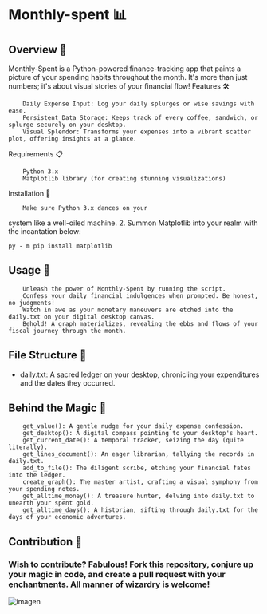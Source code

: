 # Monthly-spent 📊

## Overview 🌟

Monthly-Spent is a Python-powered finance-tracking app that paints a picture of your spending habits throughout the month. It's more than just numbers; it's about visual stories of your financial flow!
Features 🛠️
```
    Daily Expense Input: Log your daily splurges or wise savings with ease.
    Persistent Data Storage: Keeps track of every coffee, sandwich, or splurge securely on your desktop.
    Visual Splendor: Transforms your expenses into a vibrant scatter plot, offering insights at a glance.
```
Requirements 📋
```
    Python 3.x
    Matplotlib library (for creating stunning visualizations)
```
Installation 🔧
```
    Make sure Python 3.x dances on your
```

system like a well-oiled machine.
2. Summon Matplotlib into your realm with the incantation below:

```
py - m pip install matplotlib
```
## Usage 🚀
```
    Unleash the power of Monthly-Spent by running the script.
    Confess your daily financial indulgences when prompted. Be honest, no judgments!
    Watch in awe as your monetary maneuvers are etched into the daily.txt on your digital desktop canvas.
    Behold! A graph materializes, revealing the ebbs and flows of your fiscal journey through the month.
```
## File Structure 📁
* daily.txt: A sacred ledger on your desktop, chronicling your expenditures and the dates they occurred.
## Behind the Magic 🎩
```
    get_value(): A gentle nudge for your daily expense confession.
    get_desktop(): A digital compass pointing to your desktop's heart.
    get_current_date(): A temporal tracker, seizing the day (quite literally).
    get_lines_document(): An eager librarian, tallying the records in daily.txt.
    add_to_file(): The diligent scribe, etching your financial fates into the ledger.
    create_graph(): The master artist, crafting a visual symphony from your spending notes.
    get_alltime_money(): A treasure hunter, delving into daily.txt to unearth your spent gold.
    get_alltime_days(): A historian, sifting through daily.txt for the days of your economic adventures.
```
## Contribution 🤝
### Wish to contribute? Fabulous! Fork this repository, conjure up your magic in code, and create a pull request with your enchantments. All manner of wizardry is welcome!
![imagen](https://github.com/Wolfuliam/Monthly-spent/assets/147284006/b6161e66-cab0-482e-8a51-29f57e894799)

